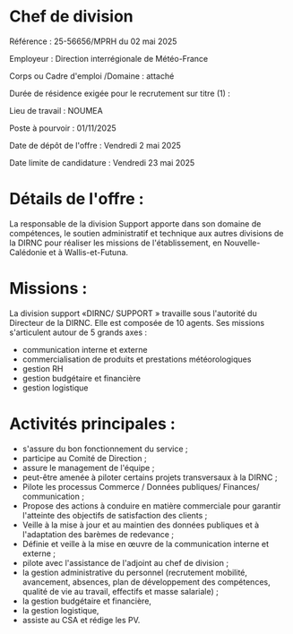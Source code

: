 # Chef de division

Référence : 25-56656/MPRH du 02 mai 2025

Employeur : Direction interrégionale de Météo-France

Corps ou Cadre d'emploi /Domaine : attaché

Durée de résidence exigée pour le recrutement sur titre (1) :

Lieu de travail : NOUMEA

Poste à pourvoir : 01/11/2025

Date de dépôt de l'offre : Vendredi 2 mai 2025

Date limite de candidature : Vendredi 23 mai 2025

# Détails de l'offre :

La responsable de la division Support apporte dans son domaine de compétences, le soutien administratif et technique aux autres divisions de la DIRNC pour réaliser les missions de l'établissement, en Nouvelle-Calédonie et à Wallis-et-Futuna.

# Missions :

La division support «DIRNC/ SUPPORT » travaille sous l'autorité du Directeur de la DIRNC. Elle est composée de 10 agents. Ses missions s'articulent autour de 5 grands axes :

- communication interne et externe
- commercialisation de produits et prestations météorologiques
- gestion RH
- gestion budgétaire et financière
- gestion logistique

# Activités principales :

- s'assure du bon fonctionnement du service ;
- participe au Comité de Direction ;
- assure le management de l'équipe ;
- peut-être amenée à piloter certains projets transversaux à la DIRNC ;
- Pilote les processus Commerce / Données publiques/ Finances/ communication ;
- Propose des actions à conduire en matière commerciale pour garantir l'atteinte des objectifs de satisfaction des clients ;
- Veille à la mise à jour et au maintien des données publiques et à l'adaptation des barèmes de redevance ;
- Définie et veille à la mise en œuvre de la communication interne et externe ;
- pilote avec l'assistance de l'adjoint au chef de division ;
- la gestion administrative du personnel (recrutement mobilité, avancement, absences, plan de développement des compétences, qualité de vie au travail, effectifs et masse salariale) ;
- la gestion budgétaire et financière,
- la gestion logistique,
- assiste au CSA et rédige les PV.